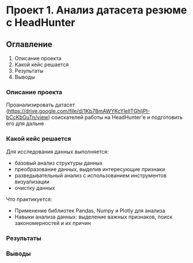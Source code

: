 # Проект 1. Анализ датасета резюме с HeadHunter

## Оглавление  
1. Описание проекта  
2. Какой кейс решается   
3. Результаты    
4. Выводы

### Описание проекта    
Проанализировать датасет (https://drive.google.com/file/d/1Kb78mAWYKcYlellTGhIjPI-bCcKbGuTn/view) соискателей работы на HeadHunter'е и подготовить его для дальне

### Какой кейс решается   

Для исследования данных выполняется:
* базовый анализ структуры данных
* преобразование данных, выделив интересующие признаки
* разведывательный анализ с использованием инструментов визуализации
* очистку данных

Что практикуется:    
* Применение библиотек Pandas, Numpy и Plotly для анализа
* Навыки анализа данных: выделение важных признаков, поиск закономерностей и их причин

### Результаты


### Выводы